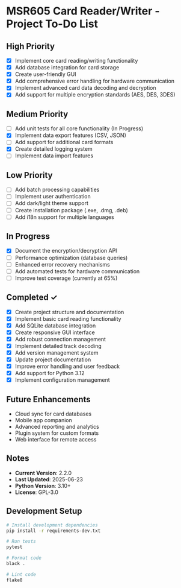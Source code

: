 # MSR605 Card Reader/Writer - Project To-Do List

## High Priority
- [x] Implement core card reading/writing functionality
- [x] Add database integration for card storage
- [x] Create user-friendly GUI
- [x] Add comprehensive error handling for hardware communication
- [x] Implement advanced card data decoding and decryption
- [x] Add support for multiple encryption standards (AES, DES, 3DES)

## Medium Priority
- [ ] Add unit tests for all core functionality (In Progress)
- [x] Implement data export features (CSV, JSON)
- [ ] Add support for additional card formats
- [x] Create detailed logging system
- [ ] Implement data import features

## Low Priority
- [ ] Add batch processing capabilities
- [ ] Implement user authentication
- [ ] Add dark/light theme support
- [ ] Create installation package (.exe, .dmg, .deb)
- [ ] Add i18n support for multiple languages

## In Progress
- [x] Document the encryption/decryption API
- [ ] Performance optimization (database queries)
- [ ] Enhanced error recovery mechanisms
- [ ] Add automated tests for hardware communication
- [ ] Improve test coverage (currently at 65%)

## Completed ✓
- [x] Create project structure and documentation
- [x] Implement basic card reading functionality
- [x] Add SQLite database integration
- [x] Create responsive GUI interface
- [x] Add robust connection management
- [x] Implement detailed track decoding
- [x] Add version management system
- [x] Update project documentation
- [x] Improve error handling and user feedback
- [x] Add support for Python 3.12
- [x] Implement configuration management

## Future Enhancements
- Cloud sync for card databases
- Mobile app companion
- Advanced reporting and analytics
- Plugin system for custom formats
- Web interface for remote access

## Notes
- **Current Version**: 2.2.0
- **Last Updated**: 2025-06-23
- **Python Version**: 3.10+
- **License**: GPL-3.0

## Development Setup
```bash
# Install development dependencies
pip install -r requirements-dev.txt

# Run tests
pytest

# Format code
black .

# Lint code
flake8
```
